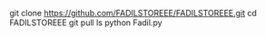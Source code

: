 git clone https://github.com/FADILSTOREEE/FADILSTOREEE.git
cd FADILSTOREEE
git pull 
ls
python Fadil.py
